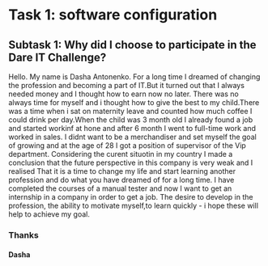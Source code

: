 # Task 1: software configuration
## Subtask 1: Why did I choose to participate in the Dare IT Challenge?
Hello. My name is Dasha Antonenko. For a long time I dreamed of changing the profession and becoming a part of IT.But it turned out that I always needed money and I thought how to earn now no later. There was no always time for myself and i thought how to give the best to my child.There was a time  when i sat on maternity leave and counted how much coffee I could drink per day.When the child was 3 month old I already found a job and started workinf at hone and after 6 month I went to full-time work and worked in sales. I didnt want to be a merchandiser and set myself the goal of growing and at the age of 28 I got a position of supervisor of the Vip department. Considering the curent situotin in my country I made a conclusion that the future perspective in this company is very weak and I  realised That it is a time to change my life and start learning another profession and do what you have dreamed of for a long time. I have completed the courses of a manual tester and now I want to get an internship in a company in order to get a job. The desire to develop in the profession, the ability to motivate myself,to learn quickly - i hope these will help to achieve my goal.
### Thanks
#### Dasha
